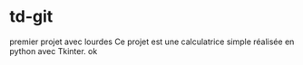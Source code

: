 # td-git
premier projet avec lourdes 
Ce projet est une calculatrice simple réalisée en python avec Tkinter.
ok
